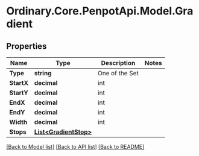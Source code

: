# Ordinary.Core.PenpotApi.Model.Gradient

## Properties

Name | Type | Description | Notes
------------ | ------------- | ------------- | -------------
**Type** | **string** | One of the Set | 
**StartX** | **decimal** | int | 
**StartY** | **decimal** | int | 
**EndX** | **decimal** | int | 
**EndY** | **decimal** | int | 
**Width** | **decimal** | int | 
**Stops** | [**List&lt;GradientStop&gt;**](GradientStop.md) |  | 

[[Back to Model list]](../README.md#documentation-for-models) [[Back to API list]](../README.md#documentation-for-api-endpoints) [[Back to README]](../README.md)

